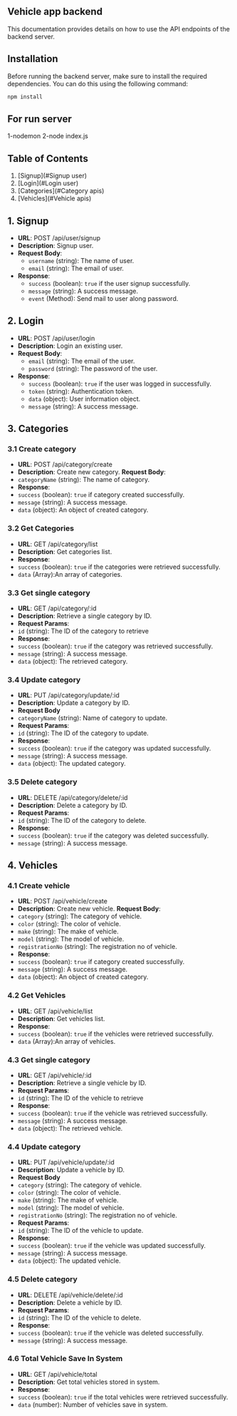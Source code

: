## Vehicle app backend

This documentation provides details on how to use the API endpoints of the backend server.

## Installation

Before running the backend server, make sure to install the required dependencies. You can do this using the following command:

```bash
npm install
```

## For run server

1-nodemon
2-node index.js

## Table of Contents

1. [Signup](#Signup user)
2. [Login](#Login user)
3. [Categories](#Category apis)
4. [Vehicles](#Vehicle apis)

## 1. Signup

- **URL**: POST /api/user/signup
- **Description**: Signup user.
- **Request Body**:
  - `username` (string): The name of user.
  - `email` (string): The email of user.
- **Response**:
  - `success` (boolean): `true` if the user signup successfully.
  - `message` (string): A success message.
  - `event` (Method): Send mail to user along password.

## 2. Login

- **URL**: POST /api/user/login
- **Description**: Login an existing user.
- **Request Body**:
  - `email` (string): The email of the user.
  - `password` (string): The password of the user.
- **Response**:
  - `success` (boolean): `true` if the user was logged in successfully.
  - `token` (string): Authentication token.
  - `data` (object): User information object.
  - `message` (string): A success message.

## 3. Categories

### 3.1 Create category

- **URL**: POST /api/category/create
- **Description**: Create new category.
  **Request Body**:
- `categoryName` (string): The name of category.
- **Response**:
- `success` (boolean): `true` if category created successfully.
- `message` (string): A success message.
- `data` (object): An object of created category.

### 3.2 Get Categories

- **URL**: GET /api/category/list
- **Description**: Get categories list.
- **Response**:
- `success` (boolean): `true` if the categories were retrieved successfully.
- `data` (Array):An array of categories.

### 3.3 Get single category

- **URL**: GET /api/category/:id
- **Description**: Retrieve a single category by ID.
- **Request Params**:
- `id` (string): The ID of the category to retrieve
- **Response**:
- `success` (boolean): `true` if the category was retrieved successfully.
- `message` (string): A success message.
- `data` (object): The retrieved category.

### 3.4 Update category

- **URL**: PUT /api/category/update/:id
- **Description**: Update a category by ID.
- **Request Body**
- `categoryName` (string): Name of category to update.
- **Request Params**:
- `id` (string): The ID of the category to update.
- **Response**:
- `success` (boolean): `true` if the category was updated successfully.
- `message` (string): A success message.
- `data` (object): The updated category.

### 3.5 Delete category

- **URL**: DELETE /api/category/delete/:id
- **Description**: Delete a category by ID.
- **Request Params**:
- `id` (string): The ID of the category to delete.
- **Response**:
- `success` (boolean): `true` if the category was deleted successfully.
- `message` (string): A success message.

## 4. Vehicles

### 4.1 Create vehicle

- **URL**: POST /api/vehicle/create
- **Description**: Create new vehicle.
  **Request Body**:
- `category` (string): The category of vehicle.
- `color` (string): The color of vehicle.
- `make` (string): The make of vehicle.
- `model` (string): The model of vehicle.
- `registrationNo` (string): The registration no of vehicle.
- **Response**:
- `success` (boolean): `true` if category created successfully.
- `message` (string): A success message.
- `data` (object): An object of created category.

### 4.2 Get Vehicles

- **URL**: GET /api/vehicle/list
- **Description**: Get vehicles list.
- **Response**:
- `success` (boolean): `true` if the vehicles were retrieved successfully.
- `data` (Array):An array of vehicles.

### 4.3 Get single category

- **URL**: GET /api/vehicle/:id
- **Description**: Retrieve a single vehicle by ID.
- **Request Params**:
- `id` (string): The ID of the vehicle to retrieve
- **Response**:
- `success` (boolean): `true` if the vehicle was retrieved successfully.
- `message` (string): A success message.
- `data` (object): The retrieved vehicle.

### 4.4 Update category

- **URL**: PUT /api/vehicle/update/:id
- **Description**: Update a vehicle by ID.
- **Request Body**
- `category` (string): The category of vehicle.
- `color` (string): The color of vehicle.
- `make` (string): The make of vehicle.
- `model` (string): The model of vehicle.
- `registrationNo` (string): The registration no of vehicle.
- **Request Params**:
- `id` (string): The ID of the vehicle to update.
- **Response**:
- `success` (boolean): `true` if the vehicle was updated successfully.
- `message` (string): A success message.
- `data` (object): The updated vehicle.

### 4.5 Delete category

- **URL**: DELETE /api/vehicle/delete/:id
- **Description**: Delete a vehicle by ID.
- **Request Params**:
- `id` (string): The ID of the vehicle to delete.
- **Response**:
- `success` (boolean): `true` if the vehicle was deleted successfully.
- `message` (string): A success message.

### 4.6 Total Vehicle Save In System

- **URL**: GET /api/vehicle/total
- **Description**: Get total vehicles stored in system.
- **Response**:
- `success` (boolean): `true` if the total vehicles were retrieved successfully.
- `data` (number): Number of vehicles save in system.
